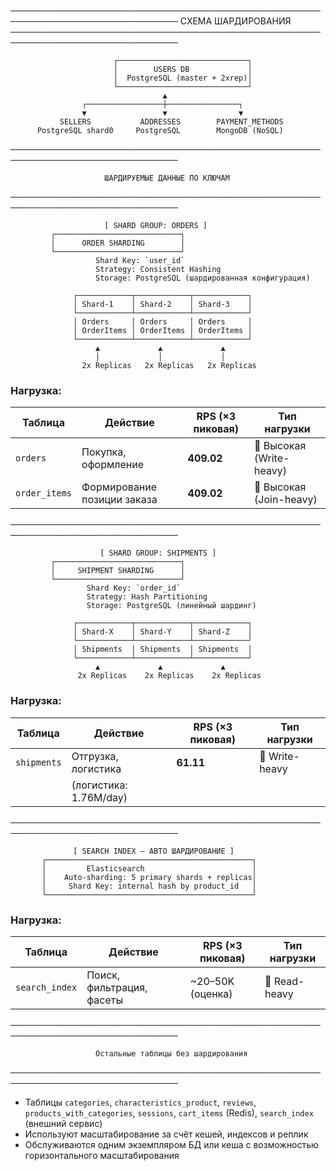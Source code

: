 ─────────────────────────────────────────────────────────────────────────────
                        СХЕМА ШАРДИРОВАНИЯ
─────────────────────────────────────────────────────────────────────────────

                           ┌─────────────────────────────┐
                           │        USERS DB             │
                           │  PostgreSQL (master + 2xrep)│
                           └─────────────────────────────┘
                                      ▲
                    ┌─────────────────┼────────────────┐
                    ▼                 ▼                ▼
               SELLERS           ADDRESSES        PAYMENT_METHODS
          PostgreSQL shard0     PostgreSQL        MongoDB (NoSQL)

─────────────────────────────────────────────────────────────────────────────

                         ШАРДИРУЕМЫЕ ДАННЫЕ ПО КЛЮЧАМ
─────────────────────────────────────────────────────────────────────────────

                         [ SHARD GROUP: ORDERS ]
             ┌────────────────────────────┐
             │      ORDER SHARDING        │
             └────────────────────────────┘
                       Shard Key: `user_id`
                       Strategy: Consistent Hashing
                       Storage: PostgreSQL (шардированная конфигурация)

                  ┌────────────┬────────────┬────────────┐
                  │ Shard-1    │ Shard-2    │ Shard-3    │
                  └────────────┴────────────┴────────────┘
                  │ Orders     │ Orders     │ Orders     │
                  │ OrderItems │ OrderItems │ OrderItems │
                  └────────────┴────────────┴────────────┘
                       ▲             ▲             ▲
                       │             │             │
                    2x Replicas   2x Replicas   2x Replicas

###  Нагрузка:

| Таблица         | Действие                        | RPS (×3 пиковая) | Тип нагрузки         |
|-----------------|----------------------------------|------------------|----------------------|
| `orders`        | Покупка, оформление             | **409.02**       | 🔴 Высокая (Write-heavy) |
| `order_items`   | Формирование позиции заказа     | **409.02**       | 🔴 Высокая (Join-heavy) |



─────────────────────────────────────────────────────────────────────────────

                        [ SHARD GROUP: SHIPMENTS ]
             ┌────────────────────────────┐
             │     SHIPMENT SHARDING      │
             └────────────────────────────┘
                     Shard Key: `order_id`
                     Strategy: Hash Partitioning
                     Storage: PostgreSQL (линейный шардинг)

                  ┌────────────┬────────────┬────────────┐
                  │ Shard-X    │ Shard-Y    │ Shard-Z    │
                  └────────────┴────────────┴────────────┘
                  │ Shipments  │ Shipments  │ Shipments  │
                  └────────────┴────────────┴────────────┘
                       ▲             ▲             ▲
                   2x Replicas    2x Replicas    2x Replicas

###  Нагрузка:

| Таблица        | Действие                    | RPS (×3 пиковая) | Тип нагрузки     |
|----------------|-----------------------------|------------------|------------------|
| `shipments`    | Отгрузка, логистика         | **61.11**        | 🔴 Write-heavy    |
|                | (логистика: 1.76M/day)      |                  |                  |

─────────────────────────────────────────────────────────────────────────────

                  [ SEARCH INDEX — АВТО ШАРДИРОВАНИЕ ]
           ┌──────────────────────────────────────────────┐
           │         Elasticsearch                        │
           │    Auto-sharding: 5 primary shards + replicas│
           │     Shard Key: internal hash by product_id   │
           └──────────────────────────────────────────────┘

### Нагрузка:

| Таблица           | Действие                   | RPS (×3 пиковая) | Тип нагрузки      |
|-------------------|----------------------------|------------------|-------------------|
| `search_index`    | Поиск, фильтрация, фасеты  | ~20–50K (оценка) | 🔴 Read-heavy      |
           

─────────────────────────────────────────────────────────────────────────────

                       Остальные таблицы без шардирования
─────────────────────────────────────────────────────────────────────────────

- Таблицы `categories`, `characteristics_product`, `reviews`, `products_with_categories`, `sessions`, `cart_items` (Redis), `search_index` (внешний сервис)
- Используют масштабирование за счёт кешей, индексов и реплик
- Обслуживаются одним экземпляром БД или кеша с возможностью горизонтального масштабирования
